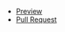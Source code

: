- [Preview](https://antonskliarov.github.io/README/)
- [Pull Request](https://github.com/AntonSkliarov/README/pull/1/files)
